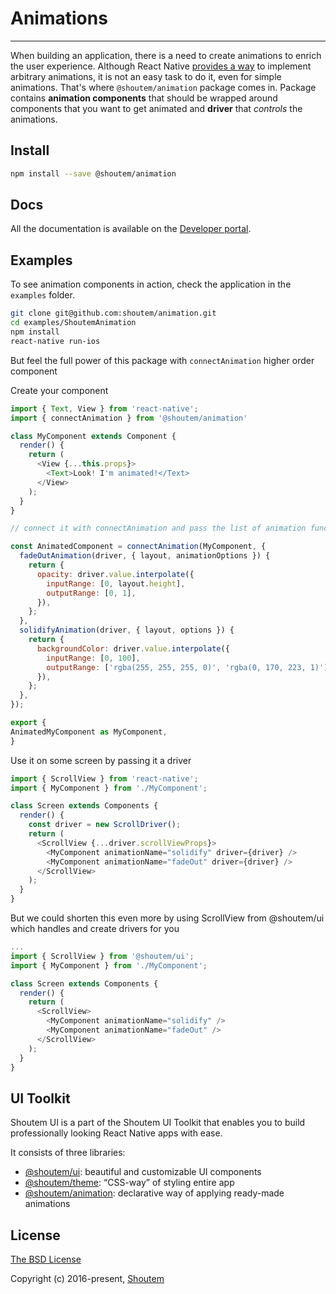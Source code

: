 
# Animations
<hr />

When building an application, there is a need to create animations to enrich the user experience. Although React Native [provides a way](https://facebook.github.io/react-native/docs/animations.html) to implement arbitrary animations, it is not an easy task to do it, even for simple animations. That's where `@shoutem/animation` package comes in. Package contains **animation components** that should be wrapped around components that you want to get animated and **driver** that _controls_ the animations.

## Install

```bash
npm install --save @shoutem/animation
```

## Docs

All the documentation is available on the [Developer portal](http://shoutem.github.io/docs/ui-toolkit/animation/animations).


## Examples

To see animation components in action, check the application in the `examples` folder.

```bash
git clone git@github.com:shoutem/animation.git
cd examples/ShoutemAnimation
npm install
react-native run-ios
```

But feel the full power of this package with `connectAnimation` higher order component

Create your component

```javascript
import { Text, View } from 'react-native'; 
import { connectAnimation } from '@shoutem/animation'

class MyComponent extends Component {
  render() {
    return (
      <View {...this.props}>
        <Text>Look! I'm animated!</Text>
      </View>
    );
  }
}

// connect it with connectAnimation and pass the list of animation functions

const AnimatedComponent = connectAnimation(MyComponent, {
  fadeOutAnimation(driver, { layout, animationOptions }) {
    return {
      opacity: driver.value.interpolate({
        inputRange: [0, layout.height],
        outputRange: [0, 1],
      }),
    };
  },
  solidifyAnimation(driver, { layout, options }) {
    return {
      backgroundColor: driver.value.interpolate({
        inputRange: [0, 100],
        outputRange: ['rgba(255, 255, 255, 0)', 'rgba(0, 170, 223, 1)'],
      }),
    };
  },
});

export {
AnimatedMyComponent as MyComponent,
}

```

Use it on some screen by passing it a driver


```javascript
import { ScrollView } from 'react-native';
import { MyComponent } from './MyComponent';

class Screen extends Components {
  render() {
    const driver = new ScrollDriver();
    return (
      <ScrollView {...driver.scrollViewProps}>
        <MyComponent animationName="solidify" driver={driver} />
        <MyComponent animationName="fadeOut" driver={driver} />
      </ScrollView>
    );
  }
}
```

But we could shorten this even more by using ScrollView from @shoutem/ui which handles and create drivers for you

```javascript
...
import { ScrollView } from '@shoutem/ui';
import { MyComponent } from './MyComponent';

class Screen extends Components {
  render() {
    return (
      <ScrollView>
        <MyComponent animationName="solidify" />
        <MyComponent animationName="fadeOut" />
      </ScrollView>
    );
  }
}
```

## UI Toolkit

Shoutem UI is a part of the Shoutem UI Toolkit that enables you to build professionally looking React Native apps with ease.  

It consists of three libraries:

- [@shoutem/ui](https://github.com/shoutem/ui): beautiful and customizable UI components
- [@shoutem/theme](https://github.com/shoutem/theme): “CSS-way” of styling entire app 
- [@shoutem/animation](https://github.com/shoutem/animation): declarative way of applying ready-made  animations

## License

[The BSD License](https://opensource.org/licenses/BSD-3-Clause)

Copyright (c) 2016-present, [Shoutem](http://shoutem.github.io)
